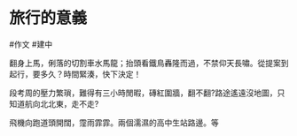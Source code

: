 # 旅行的意義
#作文 #建中

翻身上馬，俐落的切割車水馬龍；抬頭看鐵鳥轟隆而過，不禁仰天長嘯。從提案到起行，要多久？時間緊湊，快下決定！

段考周的壓力繁瑣，難得有三小時閒暇，磚紅圍牆，翻不翻?路途遙遠沒地圖，只知道航向北北東，走不走?

飛機向跑道頭開闊，霪雨霏霏。兩個濡濕的高中生站路邊。等